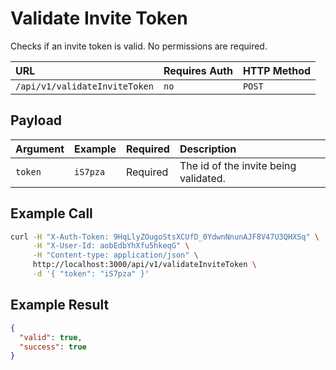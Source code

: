 # Validate Invite Token

Checks if an invite token is valid. No permissions are required.

| URL | Requires Auth | HTTP Method |
| :--- | :--- | :--- |
| `/api/v1/validateInviteToken` | `no` | `POST` |

## Payload

| Argument | Example | Required | Description |
| :--- | :--- | :--- | :--- |
| `token` | `iS7pza` | Required | The id of the invite being validated. |

## Example Call

```bash
curl -H "X-Auth-Token: 9HqLlyZOugoStsXCUfD_0YdwnNnunAJF8V47U3QHXSq" \
     -H "X-User-Id: aobEdbYhXfu5hkeqG" \
     -H "Content-type: application/json" \
     http://localhost:3000/api/v1/validateInviteToken \
     -d '{ "token": "iS7pza" }'
```

## Example Result

```json
{
  "valid": true,
  "success": true
}
```
